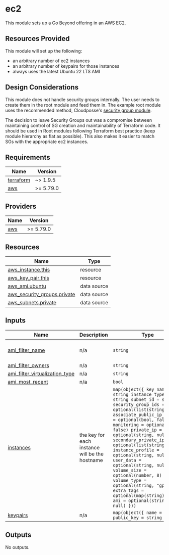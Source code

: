 # ec2
This module sets up a Go Beyond offering in an AWS EC2.

## Resources Provided
This module will set up the following:

* an arbitrary number of ec2 instances
* an arbitrary number of keypairs for those instances
* always uses the latest Ubuntu 22 LTS AMI

## Design Considerations
This module does not handle security groups internally. The user needs to create them in the root module and feed them in. The example root module uses the recommended method, Cloudposse's [security group module](https://registry.terraform.io/modules/cloudposse/security-group/aws/latest).

The decision to leave Security Groups out was a compromise between maintaining control of SG creation and maintainability of Terraform code. It should be used in Root modules following Terraform best practice (keep module hierarchy as flat as possible). This also makes it easier to match SGs with the appropriate ec2 instances.

<!-- BEGIN_TF_DOCS -->
## Requirements

| Name | Version |
|------|---------|
| <a name="requirement_terraform"></a> [terraform](#requirement\_terraform) | ~> 1.9.5 |
| <a name="requirement_aws"></a> [aws](#requirement\_aws) | >= 5.79.0 |

## Providers

| Name | Version |
|------|---------|
| <a name="provider_aws"></a> [aws](#provider\_aws) | >= 5.79.0 |

## Resources

| Name | Type |
|------|------|
| [aws_instance.this](https://registry.terraform.io/providers/hashicorp/aws/latest/docs/resources/instance) | resource |
| [aws_key_pair.this](https://registry.terraform.io/providers/hashicorp/aws/latest/docs/resources/key_pair) | resource |
| [aws_ami.ubuntu](https://registry.terraform.io/providers/hashicorp/aws/latest/docs/data-sources/ami) | data source |
| [aws_security_groups.private](https://registry.terraform.io/providers/hashicorp/aws/latest/docs/data-sources/security_groups) | data source |
| [aws_subnets.private](https://registry.terraform.io/providers/hashicorp/aws/latest/docs/data-sources/subnets) | data source |

## Inputs

| Name | Description | Type | Default | Required |
|------|-------------|------|---------|:--------:|
| <a name="input_ami_filter_name"></a> [ami\_filter\_name](#input\_ami\_filter\_name) | n/a | `string` | `"ubuntu/images/hvm-ssd/ubuntu-jammy-22.04-amd64-server-*"` | no |
| <a name="input_ami_filter_owners"></a> [ami\_filter\_owners](#input\_ami\_filter\_owners) | n/a | `string` | `"099720109477"` | no |
| <a name="input_ami_filter_virtualization_type"></a> [ami\_filter\_virtualization\_type](#input\_ami\_filter\_virtualization\_type) | n/a | `string` | `"hvm"` | no |
| <a name="input_ami_most_recent"></a> [ami\_most\_recent](#input\_ami\_most\_recent) | n/a | `bool` | `true` | no |
| <a name="input_instances"></a> [instances](#input\_instances) | the key for each instance will be the hostname | ```map(object({ key_name = string instance_type = string subnet_id = string security_group_ids = optional(list(string)) associate_public_ip_address = optional(bool, false) monitoring = optional(bool, false) private_ip = optional(string, null) secondary_private_ips = optional(list(string), []) instance_profile = optional(string, null) user_data = optional(string, null) volume_size = optional(number, 8) volume_type = optional(string, "gp3") extra_tags = optional(map(string), {}) ami = optional(string, null) }))``` | n/a | yes |
| <a name="input_keypairs"></a> [keypairs](#input\_keypairs) | n/a | ```map(object({ name = string public_key = string }))``` | n/a | yes |

## Outputs

No outputs.
<!-- END_TF_DOCS -->